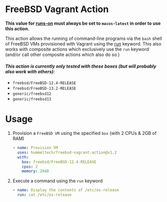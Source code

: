 # FreeBSD Vagrant Action

**This value for [runs-on](https://docs.github.com/en/actions/using-workflows/workflow-syntax-for-github-actions#jobsjob_idruns-on) must always be set to `macos-latest` in order to use this action.**

This action allows the running of command-line programs via the `bash` shell of FreeBSD VMs provisioned with Vagrant using the [run](https://docs.github.com/en/actions/using-workflows/workflow-syntax-for-github-actions#jobsjob_idstepsrun) keyword. This also works with composite actions which exclusively use the `run` keyword (and/or call other composite actions which also do so.)

#### *This action is currently only tested with these boxes (but will probably also work with others):*
  * `freebsd/FreeBSD-12.4-RELEASE`
  * `freebsd/FreeBSD-13.2-RELEASE`
  * `generic/freebsd12`
  * `generic/freebsd13`

# Usage
<!-- start usage -->
1. Provision a `FreeBSD VM` using the specified `box` (with 2 CPUs & 2GB of RAM)
    ```yaml
    - name: Provision VM
      uses: hummeltech/freebsd-vagrant-action@v1.2
      with:
        box: freebsd/FreeBSD-12.4-RELEASE
        cpus: 2
        memory: 2048
    ```
2. Execute a command using the `run` keyword
    ```yaml
    - name: Display the contents of /etc/os-release
      run: cat /etc/os-release
    ```
<!-- end usage -->
